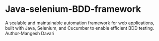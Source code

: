 # Java-selenium-BDD-framework
A scalable and maintainable automation framework for web applications, built with Java, Selenium, and Cucumber to enable efficient BDD testing.
Author-Mangesh Davari
